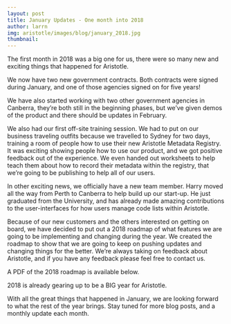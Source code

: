 ```yaml
---
layout: post
title: January Updates - One month into 2018
author: larrn
img: aristotle/images/blog/january_2018.jpg
thumbnail: 
---
```


The first month in 2018 was a big one for us, there were so many new and exciting things that happened for Aristotle.

We now have two new government contracts. 
Both contracts were signed during January, and one of those agencies signed on for five years! 

We have also started working with two other government agencies in Canberra, they’re both still in the beginning phases, 
but we’ve given demos of the product and there should be updates in February. 

We also had our first off-site training session. We had to put on our business traveling outfits because we travelled to
Sydney for two days, training a room of people how to use their new Aristotle Metadata Registry. It was exciting showing 
people how to use our product, and we got positive feedback out of the experience. We even handed out worksheets to help 
teach them about how to record their metadata within the registry, that we’re going to be publishing to help all of our users.

In other exciting news, we officially have a new team member. 
Harry moved all the way from Perth to Canberra to help build up our start-up. He just graduated from the University, 
and has already made amazing contributions to the user-interfaces for how users manage code lists within Aristotle. 

Because of our new customers and the others interested on getting on board, we have decided to put out a 2018 roadmap 
of what features we are going to be implementing and changing during the year. We created the roadmap to show that we are 
going to keep on pushing updates and changing things for the better. We’re always taking on feedback about Aristotle, 
and if you have any feedback please feel free to contact us.

A PDF of the 2018 roadmap is available below.

2018 is already gearing up to be a BIG year for Aristotle. 

With all the great things that happened in January, we are looking forward to what the rest of the year brings. 
Stay tuned for more blog posts, and a monthly update each month. 

